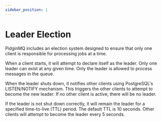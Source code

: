 ```yaml
---
sidebar_position: 1
---
```


# Leader Election

PidginMQ includes an election system designed to ensure that only one client is responsible for processing jobs at a time.

When a client starts, it will attempt to declare itself as the leader. Only one leader can exist at any given time. Only the leader is allowed to process messages in the queue.

When the leader shuts down, it notifies other clients using PostgreSQL's LISTEN/NOTIFY mechanism. This triggers the other clients to attempt to become the new leader. If no other client is active, there will be no leader.

If the leader is not shut down correctly, it will remain the leader for a specified time-to-live (TTL) period. The default TTL is 10 seconds. Other clients will attempt to become the leader every 5 seconds.
